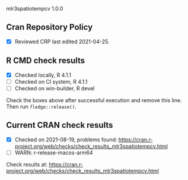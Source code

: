 mlr3spatiotempcv 1.0.0

## Cran Repository Policy

- [x] Reviewed CRP last edited 2021-04-25.

## R CMD check results

- [x] Checked locally, R 4.1.1
- [ ] Checked on CI system, R 4.1.1
- [ ] Checked on win-builder, R devel

Check the boxes above after successful execution and remove this line. Then run `fledge::release()`.

## Current CRAN check results

- [x] Checked on 2021-08-19, problems found: https://cran.r-project.org/web/checks/check_results_mlr3spatiotempcv.html
- [ ] WARN: r-release-macos-arm64

Check results at: https://cran.r-project.org/web/checks/check_results_mlr3spatiotempcv.html
